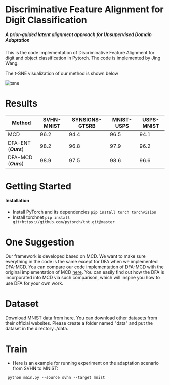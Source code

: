# Discriminative Feature Alignment for Digit Classification
##### A prior-guided latent alignment approach for Unsupervised Domain Adaptation

This is the code implementation of Discriminative Feature Alignment for digit and object classification in Pytorch. The code is implemented by Jing Wang.

The t-SNE visualization of our method is shown below

![tsne](tsne.png)

# Results

| Method  | SVHN-MNIST | SYNSIGNS-GTSRB | MNIST-USPS | USPS-MNIST |
| ------------- | ------------- | ------------- | ------------- |------------- |
| MCD  | 96.2  | 94.4 | 96.5 | 94.1 |
| DFA-ENT (***Ours***)  | 98.2 | 96.8 | 97.9 | 96.2 |
| DFA-MCD (***Ours***)  | 98.9 | 97.5 | 98.6 | 96.6 |

# Getting Started

#### Installation

* Install PyTorch and its dependencies ```pip install torch torchvision```
* Install torchnet ```pip install git+https://github.com/pytorch/tnt.git@master```

# One Suggestion

Our framework is developed based on MCD. We want to make sure everything in the code is the same except for DFA when we implemented DFA-MCD. You can compare our code implementation of DFA-MCD with the original implementation of MCD [here](https://github.com/mil-tokyo/MCD_DA/tree/master/classification). You can easily find out how the DFA is incorporated into MCD via such comparison, which will inspire you how to use DFA for your own work.

# Dataset

Download MNIST data from [here](https://drive.google.com/file/d/1cZ4vSIS-IKoyKWPfcgxFMugw0LtMiqPf/view). You can download other datasets from their official websites. Please create a folder named "data" and put the dataset in the directory ./data.

# Train

* Here is an example for running experiment on the adaptation scenario from SVHN to MNIST:

``` python main.py --source svhn --target mnist```
